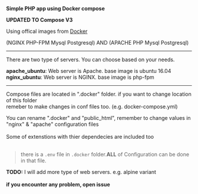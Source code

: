 **Simple PHP app using Docker compose**

**UPDATED TO Compose V3**

Using offical images from [Docker](https://www.docker.com)

(NGINX PHP-FPM Mysql Postgresql) AND (APACHE PHP Mysql Postgresql)
* * *

There are two type of servers. You can choose based on your needs.

**apache_ubuntu**: Web server is Apache. base image is ubuntu 16.04
<br>
**nginx_ubuntu**: Web server is NGINX. base image is php-fpm

* * *

Compose files are located in ".docker" folder. if you want to change location of this folder
<br>
remeber to make changes in conf files too. (e.g. docker-compose.yml)

You can rename ".docker" and "public_html", remember to change values in "nginx" & "apache" configuration files
<br><br>
Some of extenstions with thier dependecies are included too
<br><br>

>   there is a `.env` file in `.docker` folder.__ALL__ of Configuration can be done in that file.

**TODO:** I will add more type of web servers. e.g. alpine variant
<br><br>
**if you encounter any problem, open issue**
